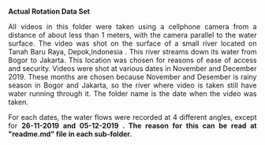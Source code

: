 <b> Actual Rotation Data Set </b>
<p align="justify">
All videos in this folder were taken using a cellphone camera from a distance of about less than 1 meters, with the camera parallel to
the water surface. The video was shot  on the surface of a small river located on Tanah Baru Raya, Depok,Indonesia . This river streams down its water from Bogor to  Jakarta.  This location was chosen for reasons of ease of access and security. Videos were shot at various dates in November and December 2019. These months are chosen because November and Desember is rainy season in Bogor and Jakarta,  so  the  river  where  video is taken still have water running through it. The folder name is the date when the video was taken.
</p>

<p align="justify">
 For each dates, the water flows were recorded at 4 different angles, except for <b>26-11-2019</> and <b> 05-12-2019 </b>. The reason for this can be read at "readme.md" file in each sub-folder.
 </p>
